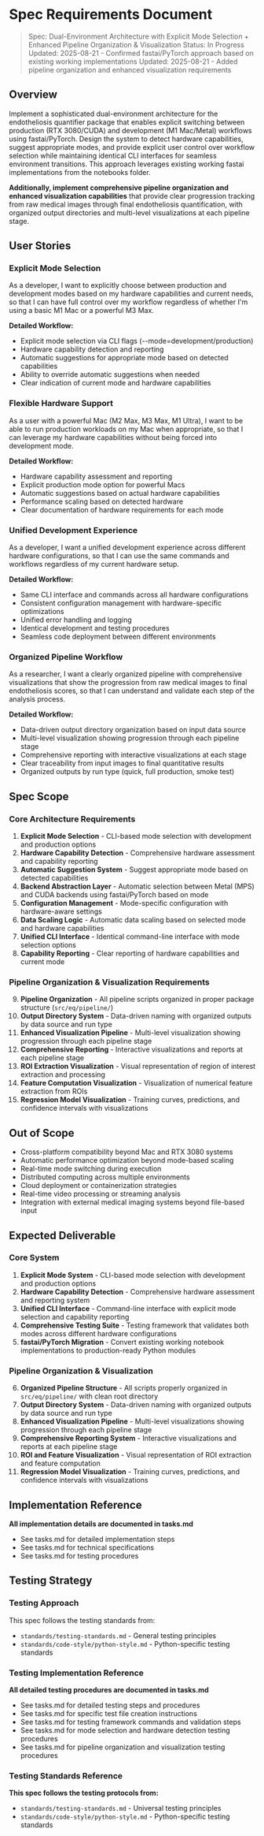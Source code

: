 # Spec Requirements Document

> Spec: Dual-Environment Architecture with Explicit Mode Selection + Enhanced Pipeline Organization & Visualization
> Status: In Progress
> Updated: 2025-08-21 - Confirmed fastai/PyTorch approach based on existing working implementations
> Updated: 2025-08-21 - Added pipeline organization and enhanced visualization requirements

## Overview

Implement a sophisticated dual-environment architecture for the endotheliosis quantifier package that enables explicit switching between production (RTX 3080/CUDA) and development (M1 Mac/Metal) workflows using fastai/PyTorch. Design the system to detect hardware capabilities, suggest appropriate modes, and provide explicit user control over workflow selection while maintaining identical CLI interfaces for seamless environment transitions. This approach leverages existing working fastai implementations from the notebooks folder.

**Additionally, implement comprehensive pipeline organization and enhanced visualization capabilities** that provide clear progression tracking from raw medical images through final endotheliosis quantification, with organized output directories and multi-level visualizations at each pipeline stage.

## User Stories

### Explicit Mode Selection

As a developer, I want to explicitly choose between production and development modes based on my hardware capabilities and current needs, so that I can have full control over my workflow regardless of whether I'm using a basic M1 Mac or a powerful M3 Max.

**Detailed Workflow:**
- Explicit mode selection via CLI flags (--mode=development/production)
- Hardware capability detection and reporting
- Automatic suggestions for appropriate mode based on detected capabilities
- Ability to override automatic suggestions when needed
- Clear indication of current mode and hardware capabilities

### Flexible Hardware Support

As a user with a powerful Mac (M2 Max, M3 Max, M1 Ultra), I want to be able to run production workloads on my Mac when appropriate, so that I can leverage my hardware capabilities without being forced into development mode.

**Detailed Workflow:**
- Hardware capability assessment and reporting
- Explicit production mode option for powerful Macs
- Automatic suggestions based on actual hardware capabilities
- Performance scaling based on detected hardware
- Clear documentation of hardware requirements for each mode

### Unified Development Experience

As a developer, I want a unified development experience across different hardware configurations, so that I can use the same commands and workflows regardless of my current hardware setup.

**Detailed Workflow:**
- Same CLI interface and commands across all hardware configurations
- Consistent configuration management with hardware-specific optimizations
- Unified error handling and logging
- Identical development and testing procedures
- Seamless code deployment between different environments

### Organized Pipeline Workflow

As a researcher, I want a clearly organized pipeline with comprehensive visualizations that show the progression from raw medical images to final endotheliosis scores, so that I can understand and validate each step of the analysis process.

**Detailed Workflow:**
- Data-driven output directory organization based on input data source
- Multi-level visualization showing progression through each pipeline stage
- Comprehensive reporting with interactive visualizations at each stage
- Clear traceability from input images to final quantitative results
- Organized outputs by run type (quick, full production, smoke test)

## Spec Scope

### Core Architecture Requirements
1. **Explicit Mode Selection** - CLI-based mode selection with development and production options
2. **Hardware Capability Detection** - Comprehensive hardware assessment and capability reporting
3. **Automatic Suggestion System** - Suggest appropriate mode based on detected capabilities
4. **Backend Abstraction Layer** - Automatic selection between Metal (MPS) and CUDA backends using fastai/PyTorch based on mode
5. **Configuration Management** - Mode-specific configuration with hardware-aware settings
6. **Data Scaling Logic** - Automatic data scaling based on selected mode and hardware capabilities
7. **Unified CLI Interface** - Identical command-line interface with mode selection options
8. **Capability Reporting** - Clear reporting of hardware capabilities and current mode

### Pipeline Organization & Visualization Requirements
9. **Pipeline Organization** - All pipeline scripts organized in proper package structure (`src/eq/pipeline/`)
10. **Output Directory System** - Data-driven naming with organized outputs by data source and run type
11. **Enhanced Visualization Pipeline** - Multi-level visualization showing progression through each pipeline stage
12. **Comprehensive Reporting** - Interactive visualizations and reports at each pipeline stage
13. **ROI Extraction Visualization** - Visual representation of region of interest extraction and processing
14. **Feature Computation Visualization** - Visualization of numerical feature extraction from ROIs
15. **Regression Model Visualization** - Training curves, predictions, and confidence intervals with visualizations

## Out of Scope

- Cross-platform compatibility beyond Mac and RTX 3080 systems
- Automatic performance optimization beyond mode-based scaling
- Real-time mode switching during execution
- Distributed computing across multiple environments
- Cloud deployment or containerization strategies
- Real-time video processing or streaming analysis
- Integration with external medical imaging systems beyond file-based input

## Expected Deliverable

### Core System
1. **Explicit Mode System** - CLI-based mode selection with development and production options
2. **Hardware Capability Detection** - Comprehensive hardware assessment and reporting system
3. **Unified CLI Interface** - Command-line interface with explicit mode selection and capability reporting
4. **Comprehensive Testing Suite** - Testing framework that validates both modes across different hardware configurations
5. **fastai/PyTorch Migration** - Convert existing working notebook implementations to production-ready Python modules

### Pipeline Organization & Visualization
6. **Organized Pipeline Structure** - All scripts properly organized in `src/eq/pipeline/` with clean root directory
7. **Output Directory System** - Data-driven naming with organized outputs by data source and run type
8. **Enhanced Visualization Pipeline** - Multi-level visualizations showing progression through each pipeline stage
9. **Comprehensive Reporting System** - Interactive visualizations and reports at each pipeline stage
10. **ROI and Feature Visualization** - Visual representation of ROI extraction and feature computation
11. **Regression Model Visualization** - Training curves, predictions, and confidence intervals with visualizations

## Implementation Reference

**All implementation details are documented in tasks.md**
- See tasks.md for detailed implementation steps
- See tasks.md for technical specifications
- See tasks.md for testing procedures

## Testing Strategy

### Testing Approach
This spec follows the testing standards from:
- `standards/testing-standards.md` - General testing principles
- `standards/code-style/python-style.md` - Python-specific testing standards

### Testing Implementation Reference
**All detailed testing procedures are documented in tasks.md**
- See tasks.md for detailed testing steps and procedures
- See tasks.md for specific test file creation instructions
- See tasks.md for testing framework commands and validation steps
- See tasks.md for mode selection and hardware detection testing procedures
- See tasks.md for pipeline organization and visualization testing procedures

### Testing Standards Reference
**This spec follows the testing protocols from:**
- `standards/testing-standards.md` - Universal testing principles
- `standards/code-style/python-style.md` - Python-specific testing standards
